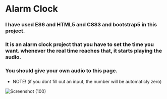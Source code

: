 # Alarm Clock
### I have used ES6 and HTML5 and CSS3 and bootstrap5 in this project.
### It is an alarm clock project that you have to set the time you want. whenever the real time reaches that, it starts playing the audio.
### You should give your own audio to this page.
- NOTE! (if you dont fill out an input, the number will be automaticly zero)

![Screenshot (100)](https://github.com/artinmohajeri/Alarm-Clock/assets/95845593/cc3d834b-6836-4a2a-b086-5241aac2a627)
